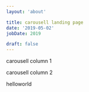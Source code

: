 ```yaml
---
layout: 'about'

title: carousell landing page
date: '2019-05-02'
jobDate: 2019

draft: false
---
```


carousell column 1

carousell column 2

helloworld

